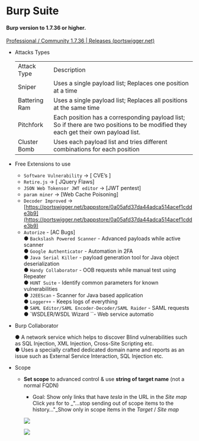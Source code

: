 # Burp Suite

#### Burp version to 1.7.36 or higher.

[Professional / Community 1.7.36 | Releases (portswigger.net)](https://portswigger.net/burp/releases/professional-community-1-7-36)

*   Attacks Types

    |               |                                                                                                                                    |
    | ------------- | ---------------------------------------------------------------------------------------------------------------------------------- |
    | Attack Type   | Description                                                                                                                        |
    | Sniper        | Uses a single payload list; Replaces one position at a time                                                                        |
    | Battering Ram | Uses a single payload list; Replaces all positions at the same time                                                                |
    | Pitchfork     | Each position has a corresponding payload list; So if there are two positions to be modified they each get their own payload list. |
    | Cluster Bomb  | Uses each payload list and tries different combinations for each position                                                          |
* Free Extensions to use
  * `Software Vulnerability` → \[ CVE’s ]
  * `Retire.js` → \[ JQuery Flaws]
  * `JSON Web Tokensor JWT editor` → \[JWT pentest]
  * `param miner` → \[Web Cache Poisoning]
  * `Decoder Improved` → [https://portswigger.net/bappstore/0a05afd37da44adca514acef1cdde3b9](https://portswigger.net/bappstore/0a05afd37da44adca514acef1cdde3b9)
  * `Autorize` - \[AC Bugs]\
    ● `Backslash Powered Scanner` - Advanced payloads while active scanner\
    ● `Google Authenticator` - Automation in 2FA\
    ● `Java Serial Killer` - payload generation tool for Java object deserialization\
    ● `Handy Collaborator` - OOB requests while manual test using Repeater\
    ● `HUNT Suite` - Identify common parameters for known vulnerabilities\
    ● `J2EEScan` - Scanner for Java based application\
    ● `Logger++` - Keeps logs of everything\
    ● `SAML Editor/SAML Encoder-Decoder/SAML Raider` - SAML requests\
    ● \`WSDLER/WSDL Wizard \`\`- Web service automatio
*   Burp Collaborator

    ● A network service which helps to discover Blind vulnerabilities such as SQL Injection, XML Injection, Cross-Site Scripting etc.\
    ● Uses a specially crafted dedicated domain name and reports as an issue such as External Service Interaction, SQL Injection etc.
* Scope
  *   **Set scope** to advanced control & use **string of target name** (not a normal FQDN)

      * Goal: Show only links that have _tesla_ in the URL in the _Site map_  Click _yes_ for to \_"…stop sending out of scope items to the history…"\_Show only in scope items in the _Target_ / _Site map_

      [![](https://pentester.land/blog/levelup-2018-the-bug-hunters-methodology-v3/burp-spider-3\_hucacd5fddf15e0fb730f80fb9c969f0e4\_40794\_636x0\_resize\_q75\_h2\_box\_3.webp)](https://pentester.land/blog/levelup-2018-the-bug-hunters-methodology-v3/burp-spider-3\_hucacd5fddf15e0fb730f80fb9c969f0e4\_40794\_636x0\_resize\_q75\_h2\_box\_3.webp)

      [![](https://pentester.land/blog/levelup-2018-the-bug-hunters-methodology-v3/burp-spider-4\_huc09f413a13bd271c7d81386cebf63cc3\_4981\_670x0\_resize\_q75\_h2\_box\_3.webp)](https://pentester.land/blog/levelup-2018-the-bug-hunters-methodology-v3/burp-spider-4\_huc09f413a13bd271c7d81386cebf63cc3\_4981\_670x0\_resize\_q75\_h2\_box\_3.webp)
